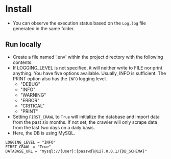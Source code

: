 # Install

- You can observe the execution status based on the `Log.log` file generated in the same folder.

## Run locally

- Create a file named '.env' within the project directory with the following contents:
- If LOGGING_LEVEL is not specified, it will neither write to FILE nor print anything. You have five options available. Usually, INFO is sufficient. The PRINT option also has the `INFO` logging level.
    - "DEBUG"
    - "INFO"
    - "WARNING"
    - "ERROR"
    - "CRITICAL"
    - "PRINT"
- Setting `FIRST_CRAWL` to `True` will initialize the database and import data from the past six months. If not set, the crawler will only scrape data from the last two days on a daily basis.
- Here, the DB is using MySQL.

```
LOGGING_LEVEL = "INFO"
FIRST_CRAWL = "True"
DATABASE_URL = "mysql://{User}:{passwd}@127.0.0.1/{DB_SCHEMA}"
```
